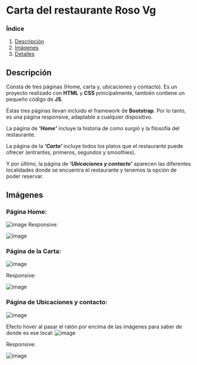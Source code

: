 # Carta del restaurante Roso Vg
### Índice
1. [Descripción](#descripcion)
2. [Imágenes](#imagenes)
3. [Detalles](#detalles)

##  <div id = "descripcion"> Descripción
Consta de tres páginas (Home, carta y, ubicaciones y contacto). Es un proyecto realizado con **HTML** y **CSS** principalmente, también contiene un pequeño código de **JS**. 

Éstas tres páginas llevan incluido el framework de **Bootstrap**. Por lo tanto, es una página responsive, adaptable a cualquier dispositivo.

La página de ***'Home'*** incluye la historia de como surgió y la filosofía del restaurante.

La página de la ***'Carta'*** incluye todos los platos que el restaurante puede ofrecer (entrantes, primeros, segundos y smoothies).

Y por último, la página de ***'Ubicaciones y contacto'*** aparecen las diferentes localidades donde se encuentra el restaurante y tenemos la opción de poder reservar.

## <div id='imagenes' > Imágenes
### Página Home:
![image](https://user-images.githubusercontent.com/110055279/193401004-52eb1c89-a697-4c81-a4fd-1d0ab5bf17aa.png)
Responsive:

![image](https://user-images.githubusercontent.com/110055279/193401276-b35b828a-f85f-4ed9-9f52-8fbe3edfc9d8.png)


### Página de la Carta:
![image](https://user-images.githubusercontent.com/110055279/193401023-74271e52-992c-44e5-b28b-f324d41af9e3.png)

Responsive:
  
![image](https://user-images.githubusercontent.com/110055279/193401373-7abd310e-6497-4c6b-987e-8719ac11b8f4.png)


### Página de Ubicaciones y contacto:
![image](https://user-images.githubusercontent.com/110055279/193401037-faf83999-a607-4b1d-a378-05cacbcfed2c.png)

Efecto hover al pasar el ratón por encima de las imágenes para saber de donde es ese local:
![image](https://user-images.githubusercontent.com/110055279/193401074-c2f31764-e928-4681-b6b3-a7f8a0b28846.png)
  
  Responsive:
  
 ![image](https://user-images.githubusercontent.com/110055279/193401709-de41ab1a-d57e-42de-b426-48ba632541d6.png)

